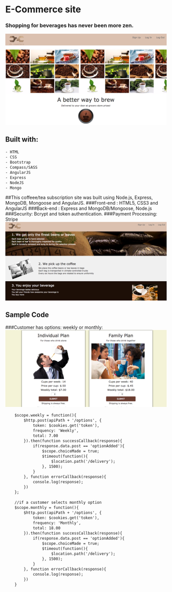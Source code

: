 # E-Commerce site 
### Shopping for beverages has never been more zen.
![landing](images/landing_eCommerce.png "E-Commerce Landing")
## Built with:
```
- HTML
- CSS
- Bootstrap
- Compass/SASS
- AngularJS
- Express
- NodeJS
- Mongo
```
##This coffeee/tea subscription site was built using Node.js, Express, MongoDB, Mongoose and AngularJS. 
###Front-end : HTML5, CSS3 and AngularJS
###Back-end : Express and MongoDB/Mongoose, Node.js
###Security: Bcrypt and token authentication.
###Payment Processing: Stripe
![process](images/eCommerceIntro.png "E-Commerce Process")
## Sample Code
###Customer has options: weekly or monthly:
![options](images/eCommercesubscription.png "E-Commerce options")
```//This option to make it a subscription site:
	$scope.weekly = function(){
		$http.post(apiPath + '/options', {
			token: $cookies.get('token'),
			frequency: 'Weekly',
			total: 7.00
		}).then(function successCallback(response){
			if(response.data.post == 'optionAdded'){
				$scope.choiceMade = true;
				$timeout(function(){
					$location.path('/delivery');
				}, 1500);
			}	
		}, function errorCallback(response){
			console.log(response);
		})
	};

	//if a customer selects monthly option
	$scope.monthly = function(){
		$http.post(apiPath + '/options', {
			token: $cookies.get('token'),
			frequency: 'Monthly',
			total: 18.00
		}).then(function successCallback(response){
			if(response.data.post == 'optionAdded'){
				$scope.choiceMade = true;
				$timeout(function(){
					$location.path('/delivery');
				}, 1500);
			}
		}, function errorCallback(response){
			console.log(response);
		})
	}
```